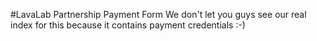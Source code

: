 #LavaLab Partnership Payment Form
We don't let you guys see our real index for this because it contains payment credentials :-)
